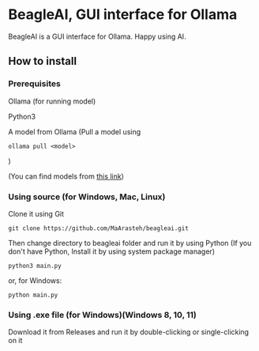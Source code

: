 # BeagleAI, GUI interface for Ollama
BeagleAI is a GUI interface for Ollama. Happy using AI.
## How to install
### Prerequisites
Ollama (for running model)

Python3

A model from Ollama (Pull a model using
```
ollama pull <model>
```
)

(You can find models from [this link](https://ollama.com/library))
### Using source (for Windows, Mac, Linux)
Clone it using Git
```
git clone https://github.com/MaArasteh/beagleai.git
```
Then change directory to beagleai folder and run it by using Python (If you don't have Python, Install it by using system package manager)
```
python3 main.py
```
or, for Windows:
```
python main.py
```
### Using .exe file (for Windows)(Windows 8, 10, 11)
Download it from Releases and run it by double-clicking or single-clicking on it
